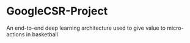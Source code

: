 # GoogleCSR-Project
An end-to-end deep learning architecture used to give value to micro-actions in basketball
